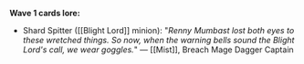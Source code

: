 __Wave 1 cards lore:__
+ Shard Spitter ([[Blight Lord]] minion): "_Renny Mumbast lost both eyes to these wretched things. So now, when the warning bells sound the Blight Lord's call, we wear goggles._" ― [[Mist]], Breach Mage Dagger Captain